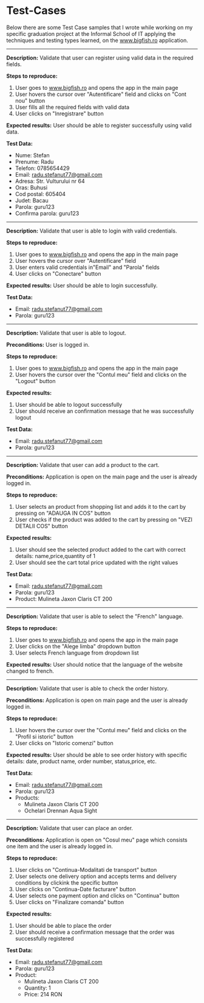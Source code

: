 # Test-Cases 

Below there are some Test Case samples that I wrote while working on my specific graduation project at the Informal School of IT applying the techniques and testing types learned, on the www.bigfish.ro application.

-------

**Description:**
Validate that user can register using valid data in the required fields.

**Steps to reproduce:**
1. User goes to www.bigfish.ro and opens the app in the main page
2. User hovers the cursor over "Autentificare" field and clicks on "Cont nou" button
3. User fills all the required fields with valid data
4. User clicks on "Inregistrare" button

**Expected results:**
User should be able to register successfully using valid data.

**Test Data:**
* Nume: Stefan
* Prenume: Radu
* Telefon: 0785654429
* Email: radu.stefanut77@gmail.com
* Adresa: Str. Vulturului nr 64
* Oras: Buhusi
* Cod postal: 605404
* Judet: Bacau
* Parola: guru123
* Confirma parola: guru123

-----------

**Description:**
Validate that user is able to login with valid credentials.

**Steps to reproduce:**
1. User goes to www.bigfish.ro and opens the app in the main page
2. User hovers the cursor over "Autentificare" field
3. User enters valid credentials in"Email" and "Parola" fields
4. User clicks on "Conectare" button

**Expected results:**
User should be able to login successfully.

**Test Data:**
* Email: radu.stefanut77@gmail.com
* Parola: guru123
---------

**Description:**
Validate that user is able to logout.

**Preconditions:**
User is logged in.

**Steps to reproduce:**
1. User goes to www.bigfish.ro and opens the app in the main page
2. User hovers the cursor over the "Contul meu" field and clicks on the "Logout" button

**Expected results:**
1. User should be able to logout successfully
2. User should receive an confirmation message that he was successfully logout

**Test Data:**
* Email: radu.stefanut77@gmail.com
* Parola: guru123

----------

**Description:**
Validate that user can add a product to the cart.

**Preconditions:**
Application is open on the main page and the user is already logged in.

**Steps to reproduce:**
1. User selects an product from shopping list and adds it to the cart by pressing on "ADAUGA IN COS" button
2. User checks if the product was added to the cart by pressing on "VEZI DETALII COS" button

**Expected results:**
1. User should see the selected product added to the cart with correct details: name,price,quantity of 1
2. User should see the cart total price updated with the right values

**Test Data:**
* Email: radu.stefanut77@gmail.com
* Parola: guru123
* Product: Mulineta Jaxon Claris CT 200

----------

**Description:**
Validate that user is able to select the "French" language.

**Steps to reproduce:**
1. User goes to www.bigfish.ro and opens the app in the main page
2. User clicks on the "Alege limba" dropdown button
3. User selects French language from dropdown list

**Expected results:**
User should notice that the language of the website changed to french. 

-------

**Description:**
Validate that user is able to check the order history.

**Preconditions:**
Application is open on main page and the user is already logged in.

**Steps to reproduce:**
1. User hovers the cursor over the "Contul meu" field and clicks on the "Profil si istoric" button
2. User clicks on "Istoric comenzi" button

**Expected results:**
User should be able to see order history with specific details: date, product name, order number, status,price, etc.

**Test Data:**
* Email: radu.stefanut77@gmail.com
* Parola: guru123
* Products: 
    * Mulineta Jaxon Claris CT 200
    * Ochelari Drennan Aqua Sight

-----------

**Description:**
Validate that user can place an order.

**Preconditions:**
Application is open on "Cosul meu" page which consists one item and the user is already logged in.

**Steps to reproduce:**
1. User clicks on "Continua-Modalitati de transport" button
2. User selects one delivery option and accepts terms and delivery conditions by clickink the specific button
3. User clicks on "Continua-Date facturare" button
4. User selects one payment option and clicks on "Continua" button
5. User clicks on "Finalizare comanda" button

**Expected results:**
1. User should be able to place the order
2. User should receive a confirmation message that the order was successfully registered

**Test Data:**
* Email: radu.stefanut77@gmail.com
* Parola: guru123
* Product: 
   * Mulineta Jaxon Claris CT 200
   * Quantity: 1
   * Price: 214 RON          

